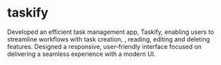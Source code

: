 # taskify

Developed an efficient task management app, Taskify, enabling users to streamline workflows with task creation, , reading, editing and deleting features. Designed a responsive, user-friendly interface focused on delivering a seamless experience with a modern UI.